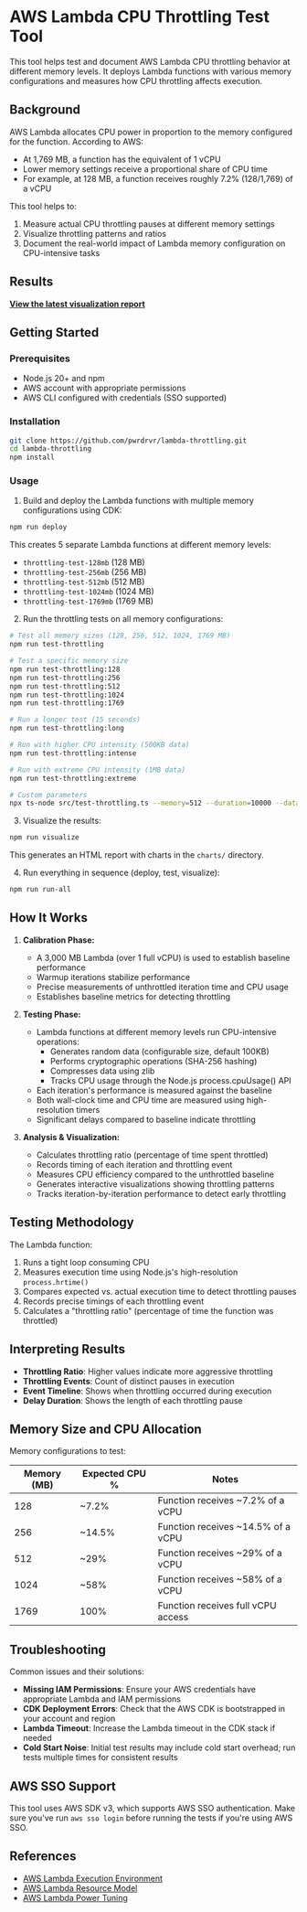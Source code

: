 # AWS Lambda CPU Throttling Test Tool

This tool helps test and document AWS Lambda CPU throttling behavior at different memory levels. It deploys Lambda functions with various memory configurations and measures how CPU throttling affects execution.

## Background

AWS Lambda allocates CPU power in proportion to the memory configured for the function. According to AWS:

- At 1,769 MB, a function has the equivalent of 1 vCPU
- Lower memory settings receive a proportional share of CPU time
- For example, at 128 MB, a function receives roughly 7.2% (128/1,769) of a vCPU

This tool helps to:

1. Measure actual CPU throttling pauses at different memory settings
2. Visualize throttling patterns and ratios
3. Document the real-world impact of Lambda memory configuration on CPU-intensive tasks

## Results

**[View the latest visualization report](https://pwrdrvr.github.io/lambda-throttling/)**

## Getting Started

### Prerequisites

- Node.js 20+ and npm
- AWS account with appropriate permissions
- AWS CLI configured with credentials (SSO supported)

### Installation

```bash
git clone https://github.com/pwrdrvr/lambda-throttling.git
cd lambda-throttling
npm install
```

### Usage

1. Build and deploy the Lambda functions with multiple memory configurations using CDK:

```bash
npm run deploy
```

This creates 5 separate Lambda functions at different memory levels:
- `throttling-test-128mb` (128 MB)
- `throttling-test-256mb` (256 MB) 
- `throttling-test-512mb` (512 MB)
- `throttling-test-1024mb` (1024 MB)
- `throttling-test-1769mb` (1769 MB)

2. Run the throttling tests on all memory configurations:

```bash
# Test all memory sizes (128, 256, 512, 1024, 1769 MB)
npm run test-throttling

# Test a specific memory size
npm run test-throttling:128
npm run test-throttling:256
npm run test-throttling:512
npm run test-throttling:1024
npm run test-throttling:1769

# Run a longer test (15 seconds)
npm run test-throttling:long

# Run with higher CPU intensity (500KB data)
npm run test-throttling:intense

# Run with extreme CPU intensity (1MB data)
npm run test-throttling:extreme

# Custom parameters
npx ts-node src/test-throttling.ts --memory=512 --duration=10000 --dataSize=200
```

3. Visualize the results:

```bash
npm run visualize
```

This generates an HTML report with charts in the `charts/` directory.

4. Run everything in sequence (deploy, test, visualize):

```bash
npm run run-all
```

## How It Works

1. **Calibration Phase:**
   - A 3,000 MB Lambda (over 1 full vCPU) is used to establish baseline performance
   - Warmup iterations stabilize performance
   - Precise measurements of unthrottled iteration time and CPU usage
   - Establishes baseline metrics for detecting throttling
   
2. **Testing Phase:**
   - Lambda functions at different memory levels run CPU-intensive operations:
     - Generates random data (configurable size, default 100KB)
     - Performs cryptographic operations (SHA-256 hashing)
     - Compresses data using zlib
     - Tracks CPU usage through the Node.js process.cpuUsage() API
   - Each iteration's performance is measured against the baseline
   - Both wall-clock time and CPU time are measured using high-resolution timers
   - Significant delays compared to baseline indicate throttling
   
3. **Analysis & Visualization:**
   - Calculates throttling ratio (percentage of time spent throttled)
   - Records timing of each iteration and throttling event
   - Measures CPU efficiency compared to the unthrottled baseline
   - Generates interactive visualizations showing throttling patterns
   - Tracks iteration-by-iteration performance to detect early throttling

## Testing Methodology

The Lambda function:

1. Runs a tight loop consuming CPU
2. Measures execution time using Node.js's high-resolution `process.hrtime()`
3. Compares expected vs. actual execution time to detect throttling pauses
4. Records precise timings of each throttling event
5. Calculates a "throttling ratio" (percentage of time the function was throttled)

## Interpreting Results

- **Throttling Ratio**: Higher values indicate more aggressive throttling
- **Throttling Events**: Count of distinct pauses in execution
- **Event Timeline**: Shows when throttling occurred during execution
- **Delay Duration**: Shows the length of each throttling pause

## Memory Size and CPU Allocation

Memory configurations to test:

| Memory (MB) | Expected CPU % | Notes |
|-------------|----------------|-------|
| 128         | ~7.2%          | Function receives ~7.2% of a vCPU |
| 256         | ~14.5%         | Function receives ~14.5% of a vCPU |
| 512         | ~29%           | Function receives ~29% of a vCPU |
| 1024        | ~58%           | Function receives ~58% of a vCPU |
| 1769        | 100%           | Function receives full vCPU access |

## Troubleshooting

Common issues and their solutions:

- **Missing IAM Permissions**: Ensure your AWS credentials have appropriate Lambda and IAM permissions
- **CDK Deployment Errors**: Check that the AWS CDK is bootstrapped in your account and region
- **Lambda Timeout**: Increase the Lambda timeout in the CDK stack if needed
- **Cold Start Noise**: Initial test results may include cold start overhead; run tests multiple times for consistent results

## AWS SSO Support

This tool uses AWS SDK v3, which supports AWS SSO authentication. Make sure you've run `aws sso login` before running the tests if you're using AWS SSO.

## References

- [AWS Lambda Execution Environment](https://docs.aws.amazon.com/lambda/latest/dg/runtimes-context.html)
- [AWS Lambda Resource Model](https://docs.aws.amazon.com/lambda/latest/dg/configuration-function-common.html)
- [AWS Lambda Power Tuning](https://github.com/alexcasalboni/aws-lambda-power-tuning)